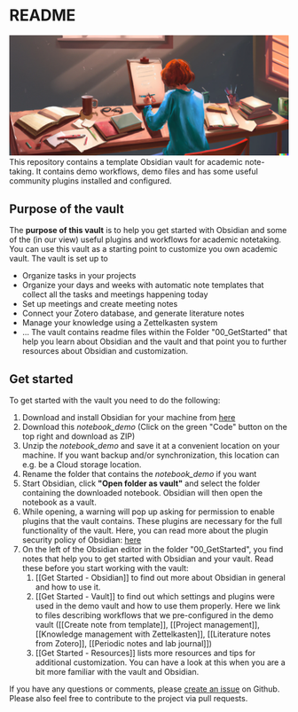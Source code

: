 # README
![image](Attachments/title.png)
This repository contains a template Obsidian vault for academic note-taking. It contains demo workflows, demo files and has some useful community plugins installed and configured.
## Purpose of the vault
The **purpose of this vault** is to help you get started with Obsidian and some of the (in our view) useful plugins and workflows for academic notetaking. You can use this vault as a starting point to customize you own academic vault. 
The vault is set up to
- Organize tasks in your projects 
- Organize your days and weeks with automatic note templates that collect all the tasks and meetings happening today
- Set up meetings and create meeting notes
- Connect your Zotero database, and generate literature notes
- Manage your knowledge using a Zettelkasten system
- ...
The vault contains readme files within the Folder "00_GetStarted" that help you learn about Obsidian and the vault and that point you to further resources about Obsidian and customization.
## Get started
To get started with the vault you need to do the following:

1. Download and install Obsidian for your machine from [here](https://obsidian.md/)
2. Download this *notebook_demo* (Click on the green "Code" button on the top right and download as ZIP)
3. Unzip the *notebook_demo* and save it at a convenient location on your machine. If you want backup and/or synchronization, this location can e.g. be a Cloud storage location.
4. Rename the folder that contains the *notebook_demo* if you want
5. Start Obsidian, click **"Open folder as vault"** and select the folder containing the downloaded notebook. Obsidian will then open the notebook as a vault.
6. While opening, a warning will pop up asking for permission to enable plugins that the vault contains. These plugins are necessary for the full functionality of the vault. Here, you can read more about the plugin security policy of Obsidian: [here](https://help.obsidian.md/Extending+Obsidian/Plugin+security)
7. On the left of the Obsidian editor in the folder "00_GetStarted", you find notes that help you to get started with Obsidian and your vault. Read these before you start working with the vault:
	1. [[Get Started - Obsidian]] to find out more about Obsidian in general and how to use it.
	2. [[Get Started - Vault]] to find out which settings and plugins were used in the demo vault and how to use them properly. Here we link to files describing workflows that we pre-configured in the demo vault ([[Create note from template]], [[Project management]], [[Knowledge management with Zettelkasten]], [[Literature notes from Zotero]], [[Periodic notes and lab journal]]) 
	4. [[Get Started - Resources]] lists more resources and tips for additional customization. You can have a look at this when you are a bit more familiar with the vault and Obsidian.

If you have any questions or comments, please [create an issue](https://github.com/selinaZitrone/notebook_demo/issues/new) on Github.
Please also feel free to contribute to the project via pull requests.
